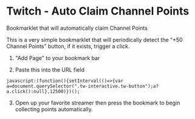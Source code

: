 # Twitch - Auto Claim Channel Points
Bookmarklet that will automatically claim Channel Points

This is a very simple bookmarklet that will periodically detect the "+50 Channel Points" button, if it exists, trigger a click.

1. "Add Page" to your bookmark bar

2. Paste this into the URL field

```
javascript:(function(){setInterval(()=>{var a=document.querySelector(".tw-interactive.tw-button");a?a.click():null},12500)})();
```

3. Open up your favorite streamer then press the bookmark to begin collecting points automatically.
